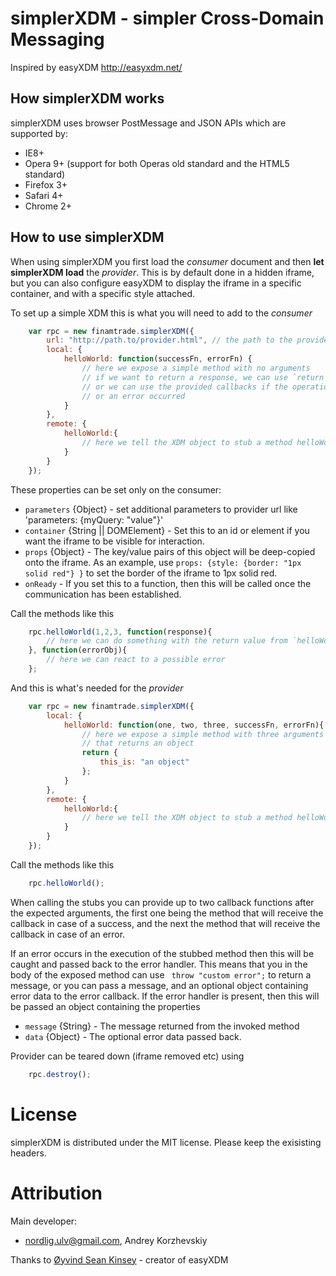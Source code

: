 simplerXDM - simpler Cross-Domain Messaging
===========================================

Inspired by easyXDM <http://easyxdm.net/>

How simplerXDM works 
---------------
simplerXDM uses browser PostMessage and JSON APIs which are supported by:
* IE8+
* Opera 9+ (support for both Operas old standard and the HTML5 standard)
* Firefox 3+
* Safari 4+
* Chrome 2+

How to use simplerXDM
------------------

When using simplerXDM you first load the *consumer* document and then **let simplerXDM load** the *provider*. This is by default done in a hidden iframe, but you can also configure easyXDM to display the iframe in a specific container, and with a specific style attached. 

To set up a simple XDM this is what you will need to add to the *consumer*

```javascript
    var rpc = new finamtrade.simplerXDM({
        url: "http://path.to/provider.html", // the path to the provider
        local: {
            helloWorld: function(successFn, errorFn) {
                // here we expose a simple method with no arguments
                // if we want to return a response, we can use `return ....`,
                // or we can use the provided callbacks if the operation is async
                // or an error occurred
            }
        },
        remote: {
            helloWorld:{
                // here we tell the XDM object to stub a method helloWorld for us
            }
        }
    });
```
These properties can be set only on the consumer:
* `parameters` {Object} - set additional parameters to provider url like 'parameters: {myQuery: "value"}'
* `container` {String || DOMElement} - Set this to an id or element if you want the iframe to be visible for interaction.
* `props` {Object} - The key/value pairs of this object will be deep-copied onto the iframe. As an example, use `props: {style: {border: "1px solid red"} }` to set the border of the iframe to 1px solid red.
* `onReady` - If you set this to a function, then this will be called once the communication has been established.

Call the methods like this 

```javascript
    rpc.helloWorld(1,2,3, function(response){
        // here we can do something with the return value from `helloWorld`
    }, function(errorObj){
        // here we can react to a possible error
    };
```

And this is what's needed for the *provider*

```javascript
    var rpc = new finamtrade.simplerXDM({
        local: {
            helloWorld: function(one, two, three, successFn, errorFn){
                // here we expose a simple method with three arguments
                // that returns an object
                return {
                    this_is: "an object"
                };
            }
        },
        remote: {
            helloWorld:{
                // here we tell the XDM object to stub a method helloWorld for us
            }
        }
    });
```

Call the methods like this 

```javascript
    rpc.helloWorld();
```
When calling the stubs you can provide up to two callback functions after the expected arguments, the first one being the method that will receive the callback in case of a success, and the next the method that will receive the callback in case of an error.

If an error occurs in the execution of the stubbed method then this will be caught and passed back to the error handler. This means that you in the body of the exposed method can use ` throw "custom error";` to return a message, or you can pass a message, and an optional object containing error data to the error callback.
If the error handler is present, then this will be passed an object containing the properties

* `message` {String} - The message returned from the invoked method
* `data` {Object} - The optional error data passed back.

Provider can be teared down (iframe removed etc) using 

```javascript
    rpc.destroy();
```

License
=======
simplerXDM is distributed under the MIT license. Please keep the exisisting headers.

Attribution
======
Main developer:
 - <nordlig.ulv@gmail.com>, Andrey Korzhevskiy

Thanks to [Øyvind Sean Kinsey](http://easyxdm.net/) - creator of easyXDM
